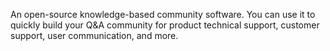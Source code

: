 An open-source knowledge-based community software. You can use it to quickly build your Q&A community for product technical support, customer support, user communication, and more.
